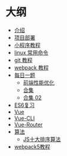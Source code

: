 # 大纲

- [介绍](README.md)
- [项目部署](DEPLOY.md)
- [小程序教程](WXAPP.md)
- [linux 常用命令](Linux.md)
- [git 教程](GIT.md)
- [webpack 教程](Webpacks.md)
- [每日一题]()
  - [前端性能优化](每日一题/20201126.md)
  - [合集](每日一题/20201127.md)
  - [合集 02](每日一题/20201128.md)
- [ES6复习](ES6.md)
- [Vue](Vue.md)
- [Vue-CLI](Vue-cli.md)
- [Vue-Router](Vue-Router.md)
- [算法]()
  - [JS十大排序算法](JS-Sorting-Algorithm.md)
- [webpack5教程](webpack5.md)

